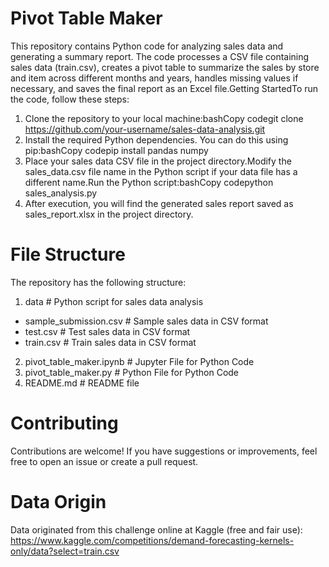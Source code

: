 # Pivot Table Maker

This repository contains Python code for analyzing sales data and generating a summary report. The code processes a CSV file containing sales data (train.csv), creates a pivot table to summarize the sales by store and item across different months and years, handles missing values if necessary, and saves the final report as an Excel file.Getting StartedTo run the code, follow these steps:

1. Clone the repository to your local machine:bashCopy codegit clone https://github.com/your-username/sales-data-analysis.git
2. Install the required Python dependencies. You can do this using pip:bashCopy codepip install pandas numpy
3. Place your sales data CSV file in the project directory.Modify the sales_data.csv file name in the Python script if your data file has a different name.Run the Python script:bashCopy codepython sales_analysis.py
4. After execution, you will find the generated sales report saved as sales_report.xlsx in the project directory.

# File Structure
The repository has the following structure:

1. data                           # Python script for sales data analysis
- sample_submission.csv        # Sample sales data in CSV format
- test.csv                     # Test sales data in CSV format
- train.csv                    # Train sales data in CSV format
2. pivot_table_maker.ipynb        # Jupyter File for Python Code
3. pivot_table_maker.py           # Python File for Python Code
4. README.md                      # README file

# Contributing

Contributions are welcome! If you have suggestions or improvements, feel free to open an issue or create a pull request.

# Data Origin

Data originated from this challenge online at Kaggle (free and fair use):
https://www.kaggle.com/competitions/demand-forecasting-kernels-only/data?select=train.csv